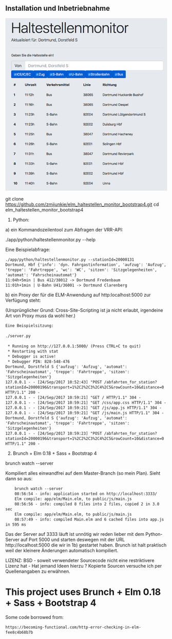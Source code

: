 ## Installation und Inbetriebnahme ##

![Alt text](Bildschirmfoto.png?raw=true "Bildschirmfoto Haltestellenmonitor ELM")

git clone https://github.com/zmijunkie/elm_haltestellen_monitor_bootstrap4.git
cd elm_haltestellen_monitor_bootstrap4


1) Python:

a) ein Kommandozeilentool zum Abfragen der VRR-API:

./app/python/haltestellenmonitor.py --help


Eine Beispielabfrage:

    ./app/python/haltestellenmonitor.py --stationId=20000131
    Dortmund, Hbf {'info': 'dyn. Fahrgastinformation', 'aufzug': 'Aufzug', 'treppe': 'Fahrtreppe', 'wc': 'WC', 'sitzen': 'Sitzgelegenheiten', 'automat': 'Fahrscheinautomat'}
    11:04h+5min | Bus 412/38012 -> Dortmund Fredenbaum
    11:01h+1min | U-Bahn U41/36001 -> Dortmund Clarenberg



b) ein Proxy der für die ELM-Anwendung auf http:localhost:5000 zur Verfügung steht:

   (Ursprünglicher Grund: Cross-Site-Scripting ist ja nicht erlaubt, irgendeine
    Art von Proxy muss da wohl her.)
    
    Eine Beispielsitzung:

    ./server.py

     * Running on http://127.0.0.1:5000/ (Press CTRL+C to quit)
     * Restarting with stat
     * Debugger is active!
     * Debugger PIN: 828-548-476
    Dortmund, Dorstfeld S {'aufzug': 'Aufzug', 'automat': 'Fahrscheinautomat', 'treppe': 'Fahrtreppe', 'sitzen': 'Sitzgelegenheiten'}
    127.0.0.1 - - [24/Sep/2017 10:52:43] "POST /abfahrten_for_station?stationId=20000196&transport=1%2C2%2C3%2C4%2C5&rowCount=10&distance=0 HTTP/1.1" 200 -
    127.0.0.1 - - [24/Sep/2017 10:59:21] "GET / HTTP/1.1" 304 -
    127.0.0.1 - - [24/Sep/2017 10:59:21] "GET /css/app.css HTTP/1.1" 304 -
    127.0.0.1 - - [24/Sep/2017 10:59:21] "GET /js/app.js HTTP/1.1" 304 -
    127.0.0.1 - - [24/Sep/2017 10:59:21] "GET /js/main.js HTTP/1.1" 304 -
    Dortmund, Dorstfeld S {'aufzug': 'Aufzug', 'automat': 'Fahrscheinautomat', 'treppe': 'Fahrtreppe', 'sitzen': 'Sitzgelegenheiten'}
    127.0.0.1 - - [24/Sep/2017 10:59:23] "POST /abfahrten_for_station?stationId=20000196&transport=1%2C2%2C3%2C4%2C5&rowCount=10&distance=0 HTTP/1.1" 200 -


2) Brunch + Elm 0.18 + Sass + Bootstrap 4

brunch watch --server

Kompiliert alles einwandfrei auf dem Master-Branch (so mein Plan). Sieht dann so aus:

        brunch watch --server
        08:56:54 - info: application started on http://localhost:3333/
        Elm compile: app/elm/Main.elm, to public/js/main.js
        08:56:56 - info: compiled 8 files into 2 files, copied 2 in 3.0 sec
        Elm compile: app/elm/Main.elm, to public/js/main.js
        08:57:49 - info: compiled Main.elm and 6 cached files into app.js in 595 ms



Das der Server auf 3333 läuft ist unnötig wir reden lieber mit dem Python-Server auf
Port 5000 und starten deswegen mit der URL http://localhost:5000 die wir in 1b) gestartet
haben. Brunch ist halt praktisch weil der kleinere Änderungen automatisch kompiliert.




LIZENZ: BSD - soweit verwendeter Sourcecode nicht eine restriktivere Lizenz hat - Hat jemand Ideen hierzu ?
        Kopierte Sourcen versuche ich per Quellenangaben zu erwähnen.

# This project uses Brunch + Elm 0.18 + Sass + Bootstrap 4 #

Some code borrowed from:
    
    https://becoming-functional.com/http-error-checking-in-elm-fee8c4b68b7b
